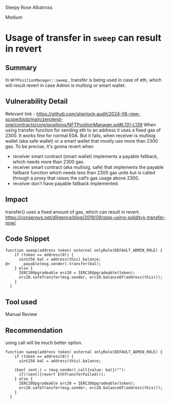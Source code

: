 Sleepy Rose Albatross

Medium

# Usage of transfer in `sweep` can result in revert

## Summary
In `NFTPositionManager::sweep` , transfer is being used in case of eth, which will result revert in case Admin is multisig or smart wallet.

## Vulnerability Detail

Relevant link  - https://github.com/sherlock-audit/2024-06-new-scope/blob/main/zerolend-one/contracts/core/positions/NFTPositionManager.sol#L131-L139
When using transfer function for sending eth to an address it uses a fixed gas of 2300. It works fine for normal E0A. 
But it fails, when receiver is multisig wallet (aka safe wallet) or a smart wallet that mostly use more than 2300 gas. 
To be precise, it's gonna revert when 
-  receiver smart contract (smart wallet) implements a payable fallback, which needs more than 2300 gas.
-  receiver smart contract (aka multisig, safe) that  implements the payable fallback function which needs less than 2300 gas units but is called through a proxy that raises the call’s gas usage above 2300.
- receiver don't have payable fallback implemented.

## Impact

transfer() uses a fixed amount of gas, which can result in revert. https://consensys.net/diligence/blog/2019/09/stop-using-soliditys-transfer-now/

## Code Snippet

```solidity
function sweep(address token) external onlyRole(DEFAULT_ADMIN_ROLE) {
    if (token == address(0)) {
      uint256 bal = address(this).balance;
@>      payable(msg.sender).transfer(bal);
    } else {
      IERC20Upgradeable erc20 = IERC20Upgradeable(token);
      erc20.safeTransfer(msg.sender, erc20.balanceOf(address(this)));
    }
  }
```

## Tool used

Manual Review

## Recommendation

using call will be much better option.

```solidity
function sweep(address token) external onlyRole(DEFAULT_ADMIN_ROLE) {
    if (token == address(0)) {
      uint256 bal = address(this).balance;

    (bool sent,) = (msg.sender).call{value: bal}(""):
      if(!sent){revert EthTransferFailed()):
    } else {
      IERC20Upgradeable erc20 = IERC20Upgradeable(token);
      erc20.safeTransfer(msg.sender, erc20.balanceOf(address(this)));
    }
  }


